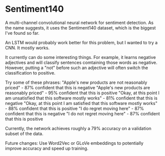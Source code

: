 # Sentiment140
A multi-channel convolutional neural network for sentiment detection. As the name suggests, it uses the Sentiment140 dataset, which is the biggest I've found so far.

An LSTM would probably work better for this problem, but I wanted to try a CNN. It mostly works.

It currently can do some interesting things. For example, it learns negative adjectives and will classify sentences comtaining those words as negative. However, putting a "not" before such an adjective will often switch the classification to positive.

Try some of these phrases:
"Apple's new products are not reasonably priced" - 87% confident that this is negative
"Apple's new products are reasonably priced" - 95% confident that this is positive
"Okay, at this point I am unsatisfied that this software mostly works" - 81% confident that this is negative
"Okay, at this point I am satisfied that this software mostly works" - 88% confident that this is positive
"I do regret moving here" - 87% confident that this is negative
"I do not regret moving here" - 87% confident that this is positive

Currently, the network achieves roughly a 79% accuracy on a validation subset of the data.

Future changes:
Use Word2Vec or GLoVe embeddings to potentially improve accuracy and speed up training. 
